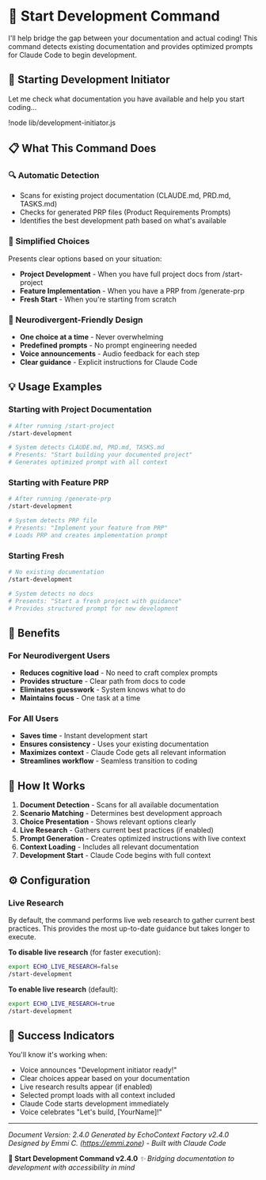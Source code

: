 # 🚀 Start Development Command

I'll help bridge the gap between your documentation and actual coding! This command detects existing documentation and provides optimized prompts for Claude Code to begin development.

## 🎯 Starting Development Initiator

Let me check what documentation you have available and help you start coding...

!node lib/development-initiator.js

## 📋 What This Command Does

### 🔍 Automatic Detection
- Scans for existing project documentation (CLAUDE.md, PRD.md, TASKS.md)
- Checks for generated PRP files (Product Requirements Prompts)
- Identifies the best development path based on what's available

### 🎯 Simplified Choices
Presents clear options based on your situation:
- **Project Development** - When you have full project docs from /start-project
- **Feature Implementation** - When you have a PRP from /generate-prp
- **Fresh Start** - When you're starting from scratch

### 🧠 Neurodivergent-Friendly Design
- **One choice at a time** - Never overwhelming
- **Predefined prompts** - No prompt engineering needed
- **Voice announcements** - Audio feedback for each step
- **Clear guidance** - Explicit instructions for Claude Code

## 💡 Usage Examples

### Starting with Project Documentation
```bash
# After running /start-project
/start-development

# System detects CLAUDE.md, PRD.md, TASKS.md
# Presents: "Start building your documented project"
# Generates optimized prompt with all context
```

### Starting with Feature PRP
```bash
# After running /generate-prp
/start-development

# System detects PRP file
# Presents: "Implement your feature from PRP"
# Loads PRP and creates implementation prompt
```

### Starting Fresh
```bash
# No existing documentation
/start-development

# System detects no docs
# Presents: "Start a fresh project with guidance"
# Provides structured prompt for new development
```

## 🌟 Benefits

### For Neurodivergent Users
- **Reduces cognitive load** - No need to craft complex prompts
- **Provides structure** - Clear path from docs to code
- **Eliminates guesswork** - System knows what to do
- **Maintains focus** - One task at a time

### For All Users
- **Saves time** - Instant development start
- **Ensures consistency** - Uses your existing documentation
- **Maximizes context** - Claude Code gets all relevant information
- **Streamlines workflow** - Seamless transition to coding

## 🔧 How It Works

1. **Document Detection** - Scans for all available documentation
2. **Scenario Matching** - Determines best development approach
3. **Choice Presentation** - Shows relevant options clearly
4. **Live Research** - Gathers current best practices (if enabled)
5. **Prompt Generation** - Creates optimized instructions with live context
6. **Context Loading** - Includes all relevant documentation
7. **Development Start** - Claude Code begins with full context

## ⚙️ Configuration

### Live Research
By default, the command performs live web research to gather current best practices. This provides the most up-to-date guidance but takes longer to execute.

**To disable live research** (for faster execution):
```bash
export ECHO_LIVE_RESEARCH=false
/start-development
```

**To enable live research** (default):
```bash
export ECHO_LIVE_RESEARCH=true
/start-development
```

## 🎉 Success Indicators

You'll know it's working when:
- Voice announces "Development initiator ready!"
- Clear choices appear based on your documentation
- Live research results appear (if enabled)
- Selected prompt loads with all context included
- Claude Code starts development immediately
- Voice celebrates "Let's build, [YourName]!"

---

*Document Version: 2.4.0*
*Generated by EchoContext Factory v2.4.0*
*Designed by Emmi C. (https://emmi.zone) - Built with Claude Code*

**🚀 Start Development Command v2.4.0**
*✨ Bridging documentation to development with accessibility in mind*